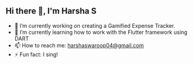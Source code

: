 ## Hi there 👋, I'm Harsha S


- 🔭 I’m currently working on creating a Gamified Expense Tracker.
- 🌱 I’m currently learning how to work with the Flutter framework using DART
- 📫 How to reach me: harshaswaroop04@gmail.com
- ⚡ Fun fact: I sing! 

